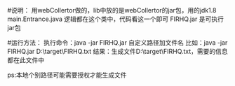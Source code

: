 #说明： 
用webCollertor做的，lib中放的是webCollertor的jar包，用的jdk1.8
main.Entrance.java  逻辑都在这个类中，代码看这一个即可
FIRHQ.jar 是可执行jar包

#运行方法：
执行命令：java -jar FIRHQ.jar 自定义路径加文件名
比如：java -jar FIRHQ.jar D:\target\FIRHQ.txt
结果：生成文件D:\target\FIRHQ.txt，需要的信息都在此文件中

ps:本地个别路径可能需要授权才能生成文件

